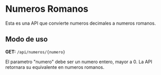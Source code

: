 # Numeros Romanos

Esta es una API que convierte numeros decimales a numeros romanos.

## Modo de uso

**GET:** `/api/numeros/{numero}`

El parametro "numero" debe ser un numero entero, mayor a 0. La API retornara su equivalente en numeros romanos.
